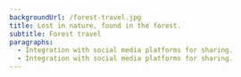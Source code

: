 ```yaml
---
backgroundUrl: /forest-travel.jpg
title: Lost in nature, found in the forest.
subtitle: Forest travel
paragraphs:
  - Integration with social media platforms for sharing.
  - Integration with social media platforms for sharing.
---
```

